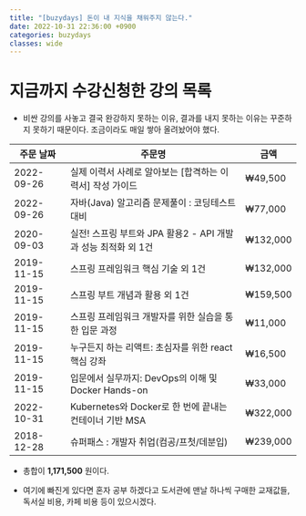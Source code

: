 ```yaml
---
title: "[buzydays] 돈이 내 지식을 채워주지 않는다."
date: 2022-10-31 22:36:00 +0900
categories: buzydays
classes: wide
---
```


# 지금까지 수강신청한 강의 목록

 - 비싼 강의를 사놓고 결국 완강하지 못하는 이유, 결과를 내지 못하는 이유는 꾸준하지 못하기 때문이다. 조금이라도 매일 쌓아 올려놨어야 했다.	  			

|주문 날짜|주문명|금액|	
|----------|------------------------------------------------|---------|
|2022-09-26|실제 이력서 사례로 알아보는 [합격하는 이력서] 작성 가이드		|₩49,500|	
|2022-09-26|자바(Java) 알고리즘 문제풀이 : 코딩테스트 대비				|₩77,000|	
|2020-09-03|실전! 스프링 부트와 JPA 활용2 - API 개발과 성능 최적화 외 1건	|₩132,000|	
|2019-11-15|스프링 프레임워크 핵심 기술 외 1건						|₩132,000|	
|2019-11-15|스프링 부트 개념과 활용 외 1건							|₩159,500|	
|2019-11-15|스프링 프레임워크 개발자를 위한 실습을 통한 입문 과정			|₩11,000|	
|2019-11-15|누구든지 하는 리액트: 초심자를 위한 react 핵심 강좌			|₩16,500|	
|2019-11-15|입문에서 실무까지: DevOps의 이해 및 Docker Hands-on		|₩33,000|	
|2022-10-31|Kubernetes와 Docker로 한 번에 끝내는 컨테이너 기반 MSA	|₩322,000|
|2018-12-28|슈퍼패스 : 개발자 취업(컴공/프첫/데분입)					|₩239,000|

 - 총합이 **1,171,500** 원이다. 
 
 - 여기에 빠진게 있다면 혼자 공부 하겠다고 도서관에 맨날 하나씩 구매한 교재값들, 독서실 비용, 카페 비용 등이 있으시겠다.
 		
